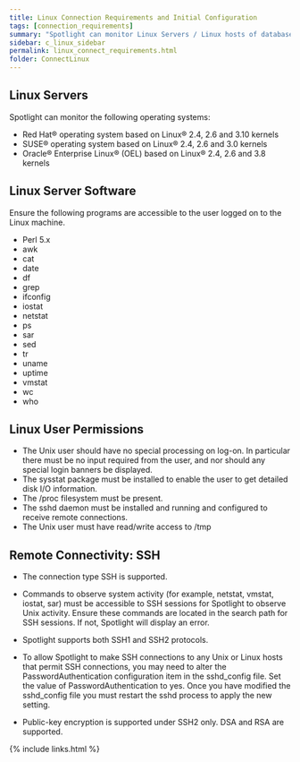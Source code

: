 ```yaml
---
title: Linux Connection Requirements and Initial Configuration
tags: [connection_requirements]
summary: "Spotlight can monitor Linux Servers / Linux hosts of database connections according to the following requirements."
sidebar: c_linux_sidebar
permalink: linux_connect_requirements.html
folder: ConnectLinux
---
```



## Linux Servers
Spotlight can monitor the following operating systems:

* Red Hat® operating system based on Linux® 2.4, 2.6 and 3.10 kernels
* SUSE® operating system based on Linux® 2.4, 2.6 and 3.0 kernels
* Oracle® Enterprise Linux® (OEL) based on Linux® 2.4, 2.6 and 3.8 kernels


## Linux Server Software
Ensure the following programs are accessible to the user logged on to the Linux machine.

* Perl 5.x
* awk
* cat
* date
* df
* grep
* ifconfig
* iostat
* netstat
* ps
* sar
* sed
* tr
* uname
* uptime
* vmstat
* wc
* who

## Linux User Permissions

* The Unix user should have no special processing on log-on. In particular there must be no input required from the user, and nor should any special login banners be displayed.
* The sysstat package must be installed to enable the user to get detailed disk I/O information.
* The /proc filesystem must be present.
* The sshd daemon must be installed and running and configured to receive remote connections.
* The Unix user must have read/write access to /tmp

## Remote Connectivity: SSH

* The connection type SSH is supported.
* Commands to observe system activity (for example, netstat, vmstat, iostat, sar) must be accessible to SSH sessions for Spotlight to observe Unix activity. Ensure these commands are located in the search path for SSH sessions. If not, Spotlight will display an error.

* Spotlight supports both SSH1 and SSH2 protocols.
* To allow Spotlight to make SSH connections to any Unix or Linux hosts that permit SSH connections, you may need to alter the PasswordAuthentication configuration item in the sshd_config file. Set the value of PasswordAuthentication to yes. Once you have modified the sshd_config file you must restart the sshd process to apply the new setting.
* Public-key encryption is supported under SSH2 only. DSA and RSA are supported.


 {% include links.html %}
